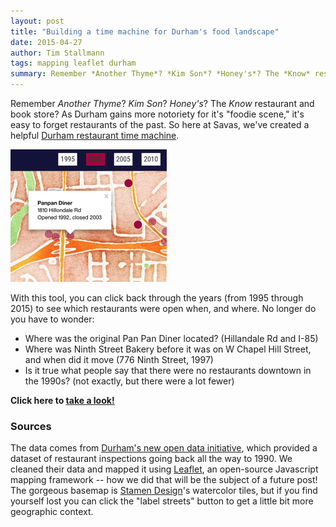 ```yaml
---
layout: post
title: "Building a time machine for Durham's food landscape"
date: 2015-04-27
author: Tim Stallmann
tags: mapping leaflet durham
summary: Remember *Another Thyme*? *Kim Son*? *Honey's*? The *Know* restaurant and book store? As Durham gains more notoriety for it's "foodie scene," it's easy to forget restaurants of the past. So here at Savas, we've created a Durham restaurant time machine.
---
```

Remember *Another Thyme*? *Kim Son*? *Honey's*? The *Know* restaurant and book store? As Durham gains more notoriety for it's "foodie scene," it's easy to forget restaurants of the past.
So here at Savas, we've created a helpful [Durham restaurant time machine](http://www.savaslabs.com/durham-restaurants-map).

<img src="/assets/img/blog/restaurants-map-pan-pan-diner.png" width="250" height="212">

With this tool, you can click back through the years (from 1995 through 2015) to see which restaurants were open when, and where.
No longer do you have to wonder:

* Where was the original Pan Pan Diner located? (Hillandale Rd and I-85)
* Where was Ninth Street Bakery before it was on W Chapel Hill Street, and when did it move (776 Ninth Street, 1997)
* Is it true what people say that there were no restaurants downtown in the 1990s? (not exactly, but there were a lot fewer)

<b>Click here to [take a look!](http://www.savaslabs.com/durham-restaurants-map)</b>

### Sources
The data comes from [Durham's new open data initiative](http://data.dconc.gov/), which provided a dataset of restaurant inspections going back all the way to 1990.
We cleaned their data and mapped it using [Leaflet](http://www.leafletjs.org), an open-source Javascript mapping framework -- how we did that
 will be the subject of a future post! The gorgeous
basemap is [Stamen Design](http://www.stamen.com)'s watercolor tiles, but if you find yourself lost you can click the "label streets" button to get a little bit more
geographic context.



